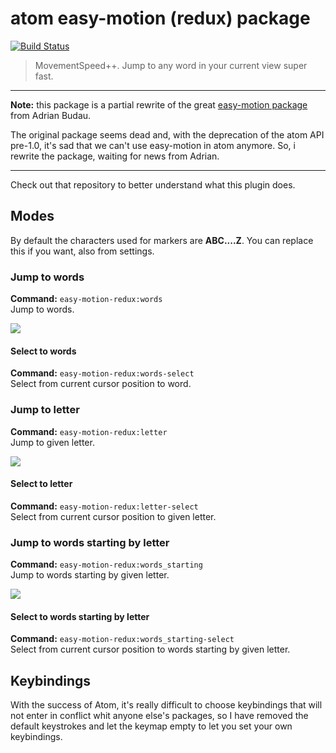 # atom easy-motion (redux) package

[![Build Status](https://travis-ci.org/leny/atom-easy-motion-redux.svg?branch=master)](https://travis-ci.org/leny/atom-easy-motion-redux)

> MovementSpeed++. Jump to any word in your current view super fast.

* * *

**Note:** this package is a partial rewrite of the great [easy-motion package](https://github.com/adrian-budau/easy-motion) from Adrian Budau.

The original package seems dead and, with the deprecation of the atom API pre-1.0, it's sad that we can't use easy-motion in atom anymore. So, i rewrite the package, waiting for news from Adrian.

* * *

Check out that repository to better understand what this plugin does.

## Modes

By default the characters used for markers are **ABC....Z**. You can replace this if you want, also from settings.

### Jump to words

**Command:** `easy-motion-redux:words`  
Jump to words.

<img src="https://raw.githubusercontent.com/leny/atom-easy-motion-redux/master/caps/mode-words.gif" styles="text-align:center;">

#### Select to words

**Command:** `easy-motion-redux:words-select`  
Select from current cursor position to word.

### Jump to letter

**Command:** `easy-motion-redux:letter`  
Jump to given letter.

<img src="https://raw.githubusercontent.com/leny/atom-easy-motion-redux/master/caps/mode-letter.gif" styles="text-align:center;">

#### Select to letter

**Command:** `easy-motion-redux:letter-select`  
Select from current cursor position to given letter.

### Jump to words starting by letter

**Command:** `easy-motion-redux:words_starting`  
Jump to words starting by given letter.

<img src="https://raw.githubusercontent.com/leny/atom-easy-motion-redux/master/caps/mode-words-starting.gif" styles="text-align:center;">

#### Select to words starting by letter

**Command:** `easy-motion-redux:words_starting-select`  
Select from current cursor position to words starting by given letter.

## Keybindings

With the success of Atom, it's really difficult to choose keybindings that will not enter in conflict whit anyone else's packages, so I have removed the default keystrokes and let the keymap empty to let you set your own keybindings.
